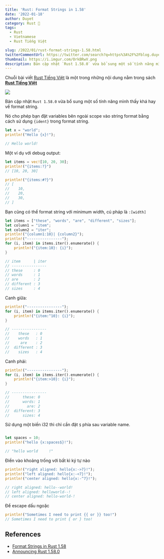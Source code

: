 ```yaml
---
title: 'Rust: Format Strings in 1.58'
date: '2022-01-18'
author: Duyet
category: Rust 🦀
tags:
  - Rust
  - Vietnamese
  - Rust Tiếng Việt

slug: /2022/01/rust-format-strings-1.58.html
twitterCommentUrl: https://twitter.com/search?q=https%3A%2F%2Fblog.duyet.net%2F2022%2F01%2Frust-turbofish.html
thumbnail: https://i.imgur.com/OrkBRwV.png
description: Bản cập nhật `Rust 1.58.0` vừa bổ sung một số tính năng mình thấy khá hay về format string.
---
```


<div class="noti">Chuỗi bài viết <a href="/tag/rust-tiếng-việt/">Rust Tiếng Việt</a> là một trong những nội dung nằm trong sách <a href="https://rust-tieng-viet.github.io/?utm_source=blog.duyet.net&utm_medium=post&utm_campaign=launch_rust_tieng_viet" target="_blank"><strong>Rust Tiếng Việt</strong></a></div>

![](https://i.imgur.com/OrkBRwV.png)

Bản cập nhật `Rust 1.58.0` vừa bổ sung một số tính năng mình thấy khá hay về format string.

Nó cho phép bạn đặt variables bên ngoài scope vào string format bằng cách sử dụng `{ident}` trong format string.

```rust
let x = "world";
println!("Hello {x}!");

// Hello world!
```

Một ví dụ với debug output:

```rust
let items = vec![10, 20, 30];
println!("{items:?}")
// [10, 20, 30]

println!("{items:#?}")
// [
//    10,
//    20,
//    30,
// ]
```

Bạn cũng có thể format string với minimum width, cú pháp là `:[width]`

```rust
let items = ["these", "words", "are", "different", "sizes"];
let column1 = "item";
let column2 = "iter";
println!("{column1:10}| {column2}");
println!("----------------");
for (i, item) in items.iter().enumerate() {
    println!("{item:10}: {i}");
}

// item      | iter
// ----------------
// these     : 0
// words     : 1
// are       : 2
// different : 3
// sizes     : 4
```

Canh giữa:

```rust
println!("----------------");
for (i, item) in items.iter().enumerate() {
    println!("{item:^10}: {i}");
}

// ----------------
//    these   : 0
//    words   : 1
//     are    : 2
//  different : 3
//    sizes   : 4
```

Canh phải:

```rust
println!("----------------");
for (i, item) in items.iter().enumerate() {
    println!("{item:>10}: {i}");
}

// ----------------
//      these: 0
//      words: 1
//        are: 2
//  different: 3
//      sizes: 4
```

Sử dụng một biến i32 thì chỉ cần đặt `$` phía sau variable name.

```rust

let spaces = 10;
println!("hello {x:spaces$}!");

// "hello world     !"
```

Điền vào khoảng trống với bất kì ký tự nào

```rust
println!("right aligned: hello{x:->7}!");
println!("left aligned: hello{x:-<7}!");
println!("center aligned: hello{x:-^7}!");

// right aligned: hello--world!
// left aligned: helloworld--!
// center aligned: hello-world-!
```

Để escape dấu ngoặc

```rust
println!("Sometimes I need to print {{ or }} too!")
// Sometimes I need to print { or } too!
```

## References

- [Format Strings in Rust 1.58](https://www.rustnote.com/blog/format_strings.html#format-strings-in-rust-158)
- [Announcing Rust 1.58.0](https://www.rustnote.com/blog/format_strings.html)
